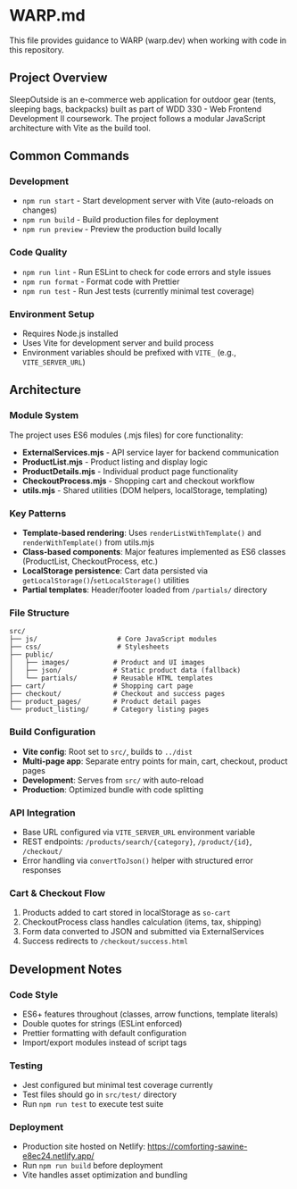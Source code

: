 # WARP.md

This file provides guidance to WARP (warp.dev) when working with code in this repository.

## Project Overview

SleepOutside is an e-commerce web application for outdoor gear (tents, sleeping bags, backpacks) built as part of WDD 330 - Web Frontend Development II coursework. The project follows a modular JavaScript architecture with Vite as the build tool.

## Common Commands

### Development
- `npm run start` - Start development server with Vite (auto-reloads on changes)
- `npm run build` - Build production files for deployment
- `npm run preview` - Preview the production build locally

### Code Quality
- `npm run lint` - Run ESLint to check for code errors and style issues
- `npm run format` - Format code with Prettier
- `npm run test` - Run Jest tests (currently minimal test coverage)

### Environment Setup
- Requires Node.js installed
- Uses Vite for development server and build process
- Environment variables should be prefixed with `VITE_` (e.g., `VITE_SERVER_URL`)

## Architecture

### Module System
The project uses ES6 modules (.mjs files) for core functionality:

- **ExternalServices.mjs** - API service layer for backend communication
- **ProductList.mjs** - Product listing and display logic
- **ProductDetails.mjs** - Individual product page functionality  
- **CheckoutProcess.mjs** - Shopping cart and checkout workflow
- **utils.mjs** - Shared utilities (DOM helpers, localStorage, templating)

### Key Patterns
- **Template-based rendering**: Uses `renderListWithTemplate()` and `renderWithTemplate()` from utils.mjs
- **Class-based components**: Major features implemented as ES6 classes (ProductList, CheckoutProcess, etc.)
- **LocalStorage persistence**: Cart data persisted via `getLocalStorage()`/`setLocalStorage()` utilities
- **Partial templates**: Header/footer loaded from `/partials/` directory

### File Structure
```
src/
├── js/                    # Core JavaScript modules
├── css/                   # Stylesheets
├── public/
│   ├── images/           # Product and UI images
│   ├── json/             # Static product data (fallback)
│   └── partials/         # Reusable HTML templates
├── cart/                 # Shopping cart page
├── checkout/             # Checkout and success pages
├── product_pages/        # Product detail pages
└── product_listing/      # Category listing pages
```

### Build Configuration
- **Vite config**: Root set to `src/`, builds to `../dist`
- **Multi-page app**: Separate entry points for main, cart, checkout, product pages
- **Development**: Serves from `src/` with auto-reload
- **Production**: Optimized bundle with code splitting

### API Integration
- Base URL configured via `VITE_SERVER_URL` environment variable
- REST endpoints: `/products/search/{category}`, `/product/{id}`, `/checkout/`
- Error handling via `convertToJson()` helper with structured error responses

### Cart & Checkout Flow
1. Products added to cart stored in localStorage as `so-cart`
2. CheckoutProcess class handles calculation (items, tax, shipping)
3. Form data converted to JSON and submitted via ExternalServices
4. Success redirects to `/checkout/success.html`

## Development Notes

### Code Style
- ES6+ features throughout (classes, arrow functions, template literals)
- Double quotes for strings (ESLint enforced)
- Prettier formatting with default configuration
- Import/export modules instead of script tags

### Testing
- Jest configured but minimal test coverage currently
- Test files should go in `src/test/` directory
- Run `npm run test` to execute test suite

### Deployment
- Production site hosted on Netlify: https://comforting-sawine-e8ec24.netlify.app/
- Run `npm run build` before deployment
- Vite handles asset optimization and bundling